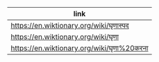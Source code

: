 |link|
|----|
|https://en.wiktionary.org/wiki/घृणास्पद|
|https://en.wiktionary.org/wiki/घृणा|
|https://en.wiktionary.org/wiki/घृणा%20करना|
